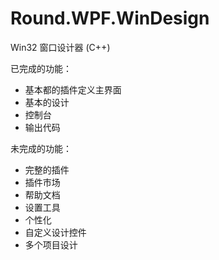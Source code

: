 # Round.WPF.WinDesign
Win32 窗口设计器 (C++)

已完成的功能：
- 基本都的插件定义主界面
- 基本的设计
- 控制台
- 输出代码

未完成的功能：
- 完整的插件
- 插件市场
- 帮助文档
- 设置工具
- 个性化
- 自定义设计控件
- 多个项目设计
